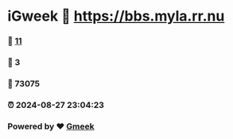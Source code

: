 # iGweek :link: https://bbs.myla.rr.nu 
### :page_facing_up: [11](https://bbs.myla.rr.nu/tag.html) 
### :speech_balloon: 3 
### :hibiscus: 73075 
### :alarm_clock: 2024-08-27 23:04:23 
### Powered by :heart: [Gmeek](https://github.com/Meekdai/Gmeek)
